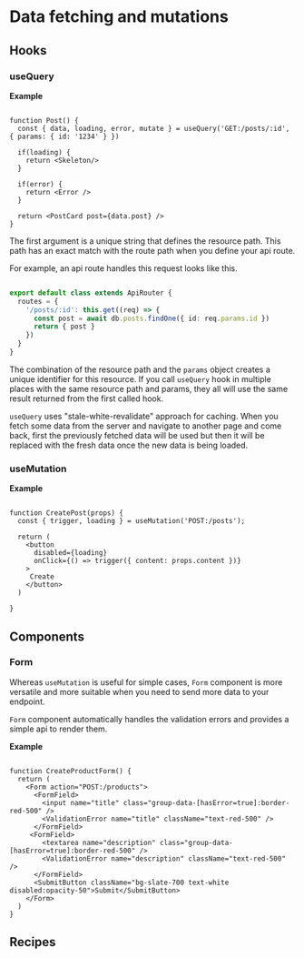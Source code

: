# Data fetching and mutations

## Hooks

### useQuery

**Example**
```tsx

function Post() {
  const { data, loading, error, mutate } = useQuery('GET:/posts/:id', { params: { id: '1234' } })
  
  if(loading) {
    return <Skeleton/>
  }
  
  if(error) {
    return <Error />
  }
  
  return <PostCard post={data.post} />
}

```

The first argument is a unique string that defines the resource path. This path has an exact match with the route path when you define your api route. 

For example, an api route handles this request looks like this.

```ts

export default class extends ApiRouter {
  routes = {
    '/posts/:id': this.get((req) => {
      const post = await db.posts.findOne({ id: req.params.id })
      return { post }
    })
  }
}

```

The combination of the resource path and the `params` object creates a unique identifier for this resource. If you call `useQuery` hook in multiple places with the same resource path and params, they all will use the same result returned from the first called hook.

`useQuery` uses "stale-white-revalidate" approach for caching. When you fetch some data from the server and navigate to another page and come back, first the previously fetched data will be used but then it will be replaced with the fresh data once the new data is being loaded.



### useMutation

**Example**
```tsx

function CreatePost(props) {
  const { trigger, loading } = useMutation('POST:/posts');
  
  return (
    <button 
      disabled={loading} 
      onClick={() => trigger({ content: props.content })}
    >
     Create
    </button>
  )
  
}

```


## Components

### Form

Whereas `useMutation` is useful for simple cases, `Form` component is more versatile and more suitable when you need to send more data to your endpoint.

`Form` component automatically handles the validation errors and provides a simple api to render them.

**Example**

```tsx

function CreateProductForm() {
  return (
    <Form action="POST:/products">
      <FormField>
        <input name="title" class="group-data-[hasError=true]:border-red-500" />
        <ValidationError name="title" className="text-red-500" />
      </FormField>
     <FormField>
        <textarea name="description" class="group-data-[hasError=true]:border-red-500" />
        <ValidationError name="description" className="text-red-500" />
      </FormField>
      <SubmitButton className="bg-slate-700 text-white disabled:opacity-50">Submit</SubmitButton>    
    </Form>
  )
}

```


## Recipes
